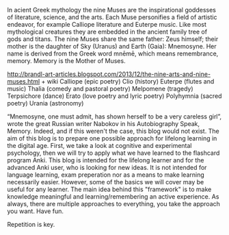 In acient Greek mythology the nine Muses are the inspirational goddesses of literature, science, and the arts. Each Muse personifies a field of artistic endeavor, for example Calliope literature and Euterpe music. Like most mythological creatures they are embedded in the ancient family tree of gods and titans. The nine Muses share the same father: Zeus himself; their mother is the daughter of Sky (Uranus) and Earth (Gaia): Mnemosyne. Her name is derived from the Greek word mnēmē, which means remembrance, memory. Memory is the Mother of Muses.

http://brandl-art-articles.blogspot.com/2013/12/the-nine-arts-and-nine-muses.html + wiki
    Calliope (epic poetry)
    Clio (history)
    Euterpe (flutes and music)
    Thalia (comedy and pastoral poetry)
    Melpomene (tragedy)
    Terpsichore (dance)
    Erato (love poetry and lyric poetry)
    Polyhymnia (sacred poetry)
    Urania (astronomy)


“Mnemosyne, one must admit, has shown herself to be a very careless girl”, wrote the great Russian writer Nabokov in his Autobiography Speak, Memory. Indeed, and if this weren't the case, this blog would not exist. The aim of this blog is to prepare one possible approach for lifelong learning in the digital age. First, we take a look at cognitive and experimental psychology, then we will try to apply what we have learned to the flashcard program Anki. 
This blog is intended for the lifelong learner and for the advanced Anki user, who is looking for new ideas. It is not intended for language learning, exam preperation nor as a means to make learning necessarily easier. However, some of the basics we will cover may be useful for any learner. The main idea behind this "framework" is to make knowledge meaningful and learning/remembering an active experience. As always, there are multiple approaches to everything, you take the approach you want. Have fun. 




Repetition is key. 
